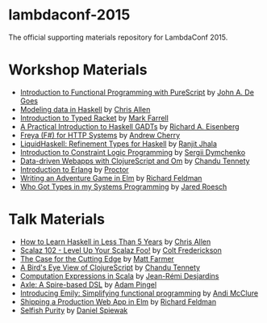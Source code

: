# lambdaconf-2015

The official supporting materials repository for LambdaConf 2015.

# Workshop Materials

 * [Introduction to Functional Programming with PureScript](speakers/jdegoes/intro-purescript) by [John A. De Goes](http://twitter.com/jdegoes)
 * [Modeling data in Haskell](speakers/bitemyapp/haskelldatatypes) by [Chris Allen](http://twitter.com/bitemyapp)
 * [Introduction to Typed Racket](https://github.com/degoes-consulting/lambdaconf-2015/tree/master/speakers/markfarrell/typed-racket-workshop) by [Mark Farrell](http://twitter.com/m4farrel)
 * [A Practical Introduction to Haskell GADTs](speakers/goldfirere/README.md) by [Richard A. Eisenberg](http://www.cis.upenn.edu/~eir/)
 * [Freya (F#) for HTTP Systems](speakers/andrew-cherry) by [Andrew Cherry](https://twitter.com/kolektiv)
 * [LiquidHaskell: Refinement Types for Haskell](speakers/ranjitjhala/) by [Ranjit Jhala](http://twitter.com/ranjitjhala)
 * [Introduction to Constraint Logic Programming](speakers/kit1980) by [Sergii Dymchenko](http://twitter.com/kit1980)
 * [Data-driven Webapps with ClojureScript and Om](speakers/tennety/Data-driven%20Webapps%20with%20ClojureScript%20and%20Om.pdf) by [Chandu Tennety](http://tennety.github.io)
 * [Introduction to Erlang](/speakers/stevenproctor/README.md) by [Proctor](https://twitter.com/stevenproctor)
 * [Writing an Adventure Game in Elm](https://github.com/rtfeldman/lambdaconf-2015-elm-workshop) by [Richard Feldman](https://twitter.com/rtfeldman)
 * [Who Got Types in my Systems Programming](https://github.com/jroesch/lambdaconf-2015) by [Jared Roesch](https://github.com/jroesch)
# Talk Materials

 * [How to Learn Haskell in Less Than 5 Years](speakers/bitemyapp/howtolearnhaskell) by [Chris Allen](http://twitter.com/bitemyapp)
 * [Scalaz 102 - Level Up Your Scalaz Foo!](speakers/cfrederickson/) by [Colt Frederickson](http://twitter.com/coltfred)
 * [The Case for the Cutting Edge](speakers/farmdawgnation/) by [Matt Farmer](http://twitter.com/farmdawgnation)
 * [A Bird's Eye View of ClojureScript](speakers/tennety/A%20Bird's%20Eye%20View%20of%20ClojureScript.pdf) by [Chandu Tennety](http://tennety.github.io)
 * [Computation Expressions in Scala](speakers/jedesah) by [Jean-Rémi Desjardins](https://github.com/jedesah)
 * [Axle: A Spire-based DSL](speakers/adampingel) by [Adam Pingel](https://github.com/adampingel)
 * [Introducing Emily: Simplifying functional programming](speakers/mcclure) by [Andi McClure](https://bitbucket.org/runhello/index)
 * [Shipping a Production Web App in Elm](speakers/rtfeldman) by [Richard Feldman](https://twitter.com/rtfeldman)
 * [Selfish Purity](speakers/djspiewak/selfish-purity.pdf) by [Daniel Spiewak](https://twitter.com/djspiewak)
